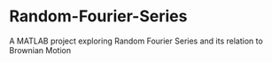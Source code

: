 # Random-Fourier-Series
A MATLAB project exploring Random Fourier Series and its relation to Brownian Motion
